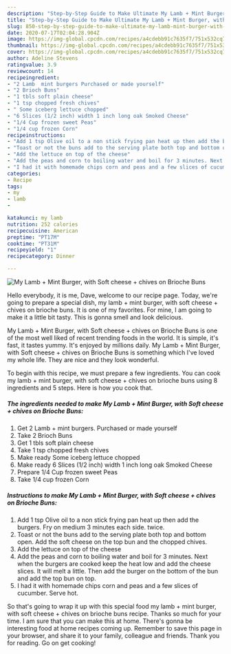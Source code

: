 ```yaml
---
description: "Step-by-Step Guide to Make Ultimate My Lamb + Mint Burger, with Soft cheese + chives on Brioche Buns"
title: "Step-by-Step Guide to Make Ultimate My Lamb + Mint Burger, with Soft cheese + chives on Brioche Buns"
slug: 850-step-by-step-guide-to-make-ultimate-my-lamb-mint-burger-with-soft-cheese-chives-on-brioche-buns
date: 2020-07-17T02:04:28.904Z
image: https://img-global.cpcdn.com/recipes/a4cdebb91c7635f7/751x532cq70/my-lamb-mint-burger-with-soft-cheese-chives-on-brioche-buns-recipe-main-photo.jpg
thumbnail: https://img-global.cpcdn.com/recipes/a4cdebb91c7635f7/751x532cq70/my-lamb-mint-burger-with-soft-cheese-chives-on-brioche-buns-recipe-main-photo.jpg
cover: https://img-global.cpcdn.com/recipes/a4cdebb91c7635f7/751x532cq70/my-lamb-mint-burger-with-soft-cheese-chives-on-brioche-buns-recipe-main-photo.jpg
author: Adeline Stevens
ratingvalue: 3.9
reviewcount: 14
recipeingredient:
- "2 Lamb  mint burgers Purchased or made yourself"
- "2 Brioch Buns"
- "1 tbls soft plain cheese"
- "1 tsp chopped fresh chives"
- " Some iceberg lettuce chopped"
- "6 Slices (1/2 inch) width 1 inch long oak Smoked Cheese"
- "1/4 Cup frozen sweet Peas"
- "1/4 cup frozen Corn"
recipeinstructions:
- "Add 1 tsp Olive oil to a non stick frying pan heat up then add the burgers. Fry on medium 3 minutes each side. twice."
- "Toast or not the buns add to the serving plate both top and bottom open. Add the soft cheese on the top bun and the chopped chives."
- "Add the lettuce on top of the cheese"
- "Add the peas and corn to boiling water and boil for 3 minutes. Next when the burgers are cooked keep the heat low and add the cheese slices. It will melt a little. Then add the burger on the bottom of the bun and add the top bun on top."
- "I had it with homemade chips corn and peas and a few slices of cucumber. Serve hot."
categories:
- Recipe
tags:
- my
- lamb
- 

katakunci: my lamb  
nutrition: 252 calories
recipecuisine: American
preptime: "PT17M"
cooktime: "PT31M"
recipeyield: "1"
recipecategory: Dinner

---
```



![My Lamb + Mint Burger, with Soft cheese + chives on Brioche Buns](https://img-global.cpcdn.com/recipes/a4cdebb91c7635f7/751x532cq70/my-lamb-mint-burger-with-soft-cheese-chives-on-brioche-buns-recipe-main-photo.jpg)

Hello everybody, it is me, Dave, welcome to our recipe page. Today, we're going to prepare a special dish, my lamb + mint burger, with soft cheese + chives on brioche buns. It is one of my favorites. For mine, I am going to make it a little bit tasty. This is gonna smell and look delicious.

My Lamb + Mint Burger, with Soft cheese + chives on Brioche Buns is one of the most well liked of recent trending foods in the world. It is simple, it's fast, it tastes yummy. It's enjoyed by millions daily. My Lamb + Mint Burger, with Soft cheese + chives on Brioche Buns is something which I've loved my whole life. They are nice and they look wonderful.




To begin with this recipe, we must prepare a few ingredients. You can cook my lamb + mint burger, with soft cheese + chives on brioche buns using 8 ingredients and 5 steps. Here is how you cook that.

<!--inarticleads1-->

##### The ingredients needed to make My Lamb + Mint Burger, with Soft cheese + chives on Brioche Buns:

1. Get 2 Lamb + mint burgers. Purchased or made yourself
1. Take 2 Brioch Buns
1. Get 1 tbls soft plain cheese
1. Take 1 tsp chopped fresh chives
1. Make ready  Some iceberg lettuce chopped
1. Make ready 6 Slices (1/2 inch) width 1 inch long oak Smoked Cheese
1. Prepare 1/4 Cup frozen sweet Peas
1. Take 1/4 cup frozen Corn




<!--inarticleads2-->

##### Instructions to make My Lamb + Mint Burger, with Soft cheese + chives on Brioche Buns:

1. Add 1 tsp Olive oil to a non stick frying pan heat up then add the burgers. Fry on medium 3 minutes each side. twice.
1. Toast or not the buns add to the serving plate both top and bottom open. Add the soft cheese on the top bun and the chopped chives.
1. Add the lettuce on top of the cheese
1. Add the peas and corn to boiling water and boil for 3 minutes. Next when the burgers are cooked keep the heat low and add the cheese slices. It will melt a little. Then add the burger on the bottom of the bun and add the top bun on top.
1. I had it with homemade chips corn and peas and a few slices of cucumber. Serve hot.




So that's going to wrap it up with this special food my lamb + mint burger, with soft cheese + chives on brioche buns recipe. Thanks so much for your time. I am sure that you can make this at home. There's gonna be interesting food at home recipes coming up. Remember to save this page in your browser, and share it to your family, colleague and friends. Thank you for reading. Go on get cooking!
